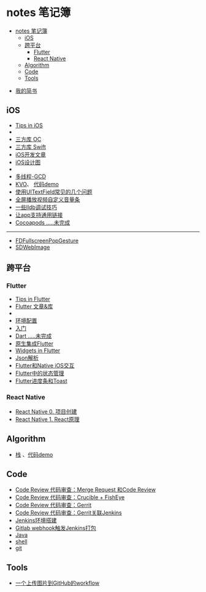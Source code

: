 # notes 笔记簿
- [notes 笔记簿](#notes-%e7%ac%94%e8%ae%b0%e7%b0%bf)
  - [iOS](#ios)
  - [跨平台](#%e8%b7%a8%e5%b9%b3%e5%8f%b0)
    - [Flutter](#flutter)
    - [React Native](#react-native)
  - [Algorithm](#algorithm)
  - [Code](#code)
  - [Tools](#tools)
  
+ [我的简书](https://www.jianshu.com/u/f75be2cdebe5)

## iOS 

+ [Tips in iOS](docs/ios/tips_in_ios.md)
+ 
+ [三方库 OC](docs/ios/third_party_library_OC.md)
+ [三方库 Swift](docs/ios/third_party_library_Swift.md)
+ [iOS开发文章](docs/ios/articles.md)
+ [iOS设计图](docs/ios/ios_design.md)
+ 
+ [多线程-GCD](docs/ios/multithreading_GCD.md)
+ [KVO](docs/ios/kvo.md)、 [代码demo](https://github.com/AllenSWB/notes/blob/master/code/UcarShareDemo/)
+ [使用UITextField常见的几个问题](docs/ios/problems_when_use_uitextfield.md)
+ [全屏播放视频自定义音量条](docs/ios/ucar_volume.md)
+ [一些lldb调试技巧](docs/ios/lldb.md)
+ [让app支持通用链接](docs/ios/universal_links.md)
+ [Cocoapods .....未完成](docs/ios/cocoapods.md)
  
---

+ [FDFullscreenPopGesture](docs/ios/FDFullscreenPopGesture.md)
+ [SDWebImage](docs/ios/SDWebImage.md)

## 跨平台

### Flutter

  + [Tips in Flutter](docs/flutter/tips_in_flutter.md)
  + [Flutter 文章&库](docs/flutter/flutter_resources.md)
  + 
  + [环境配置](docs/flutter/setup_env.md)
  + [入门](docs/flutter/flutter_intro.md)
  + [Dart .....未完成](docs/flutter/dart.md)
  + [原生集成Flutter](docs/flutter/add_flutter_to_native.md)
  + [Widgets in Flutter](docs/flutter/widgets_in_flutter.md)
  + [Json解析](docs/flutter/json_parsing_in_flutter.md)
  + [Flutter和Native iOS交互](docs/flutter/flutter_native_communication.md)
  + [Flutter中的状态管理](docs/flutter/state_manage_in_flutter.md)
  + [Flutter进度条和Toast](docs/flutter/flutter_progresshud_toast.md)
  
### React Native

  + [React Native 0. 项目创建](docs/reactnative/reactnative_tutorial_0.md)
  + [React Native 1. React原理](docs/reactnative/reactnative_tutorial_1.md)


## Algorithm

+ [栈](docs/algorithm/stack.md) 、[代码demo](https://github.com/AllenSWB/notes/tree/master/code/StackDemo)

## Code

+ [Code Review 代码审查：Merge Request 和Code Review](docs/CITools/mergerequest.md)
+ [Code Review 代码审查：Crucible + FishEye](docs/CITools/Crucible.md)
+ [Code Review 代码审查：Gerrit](docs/CITools/gerritinstall.md)
+ [Code Review 代码审查：Gerrit关联Jenkins](docs/CITools/Gerrit%20+%20Jenkins.md)
+ [Jenkins环境搭建](docs/CITools/Jenkins%E7%8E%AF%E5%A2%83%E6%90%AD%E5%BB%BA.md)
+ [Gitlab webhook触发Jenkins打包](docs/CITools/Gitlab_webhook.md)
+ [Java](docs/java_basic.md)
+ [shell](docs/shell.md)
+ [git](docs/git.md)

## Tools

+ [一个上传图片到GitHub的workflow](docs/applescript.md)
